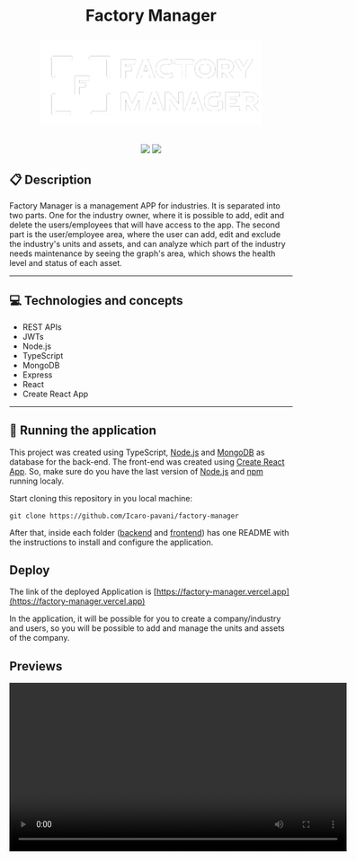 # <p align = "center"> Factory Manager </p>

<div align = "center">
<img src="./front-end/public/logo.png" alt="logo" style="height: 150px"/>
</div>
<br>

<p align = "center">
   <img src="https://img.shields.io/badge/author-Icaro Pavani-4dae71?style=flat-square" />
   <img src="https://img.shields.io/github/languages/count/Icaro-pavani/factory-manager?color=4dae71&style=flat-square" />
</p>

## :clipboard: Description

Factory Manager is a management APP for industries. It is separated into two parts. One for the industry owner, where it is possible to add, edit and delete the users/employees that will have access to the app. The second part is the user/employee area, where the user can add, edit and exclude the industry's units and assets, and can analyze which part of the industry needs maintenance by seeing the graph's area, which shows the health level and status of each asset.

---

## :computer: Technologies and concepts

- REST APIs
- JWTs
- Node.js
- TypeScript
- MongoDB
- Express
- React
- Create React App

---

## 🏁 Running the application

This project was created using TypeScript, [Node.js](https://nodejs.org/en/download/) and [MongoDB](https://www.mongodb.com/) as database for the back-end. The front-end was created using [Create React App](https://github.com/facebook/create-react-app). So, make sure do you have the last version of [Node.js](https://nodejs.org/en/download/) and [npm](https://www.npmjs.com/) running localy.

Start cloning this repository in you local machine:

```
git clone https://github.com/Icaro-pavani/factory-manager
```

After that, inside each folder ([backend](https://github.com/Icaro-pavani/factory-manager/tree/main/back-end) and [frontend](https://github.com/Icaro-pavani/factory-manager/tree/main/front-end)) has one README with the instructions to install and configure the application.

## Deploy

The link of the deployed Application is [https://factory-manager.vercel.app](https://factory-manager.vercel.app)

In the application, it will be possible for you to create a company/industry and users, so you will be possible to add and manage the units and assets of the company.

## Previews

<div align="center">
   <video width="600px" src="https://user-images.githubusercontent.com/40708278/195178708-68323b3e-0c6d-4aed-a7a1-579e1fab335e.mp4" control>
   </video>
</div>




